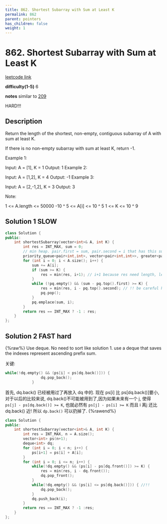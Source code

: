 ```yaml
---
title: 862. Shortest Subarray with Sum at Least K
permalink: 862
parent: pointers
has_children: false
weight: 1
---
```

# 862. Shortest Subarray with Sum at Least K

[leetcode link](https://leetcode.com/problems/shortest-subarray-with-sum-at-least-k/)

**difficulty(1-5)** 
6

**notes**
similar to [209](209)

HARD!!!

## Description

Return the length of the shortest, non-empty, contiguous subarray of A with sum at least K.

If there is no non-empty subarray with sum at least K, return -1.

Example 1:

Input: A = [1], K = 1
Output: 1
Example 2:

Input: A = [1,2], K = 4
Output: -1
Example 3:

Input: A = [2,-1,2], K = 3
Output: 3

Note:

1 <= A.length <= 50000
-10 ^ 5 <= A[i] <= 10 ^ 5
1 <= K <= 10 ^ 9

## Solution 1 SLOW

```c++
class Solution {
public:
    int shortestSubarray(vector<int>& A, int K) {
        int res = INT_MAX, sum = 0;
        // min heap. pair.first = sum, pair.second = i that has this sum from 0~i
        priority_queue<pair<int,int>, vector<pair<int,int>>, greater<pair<int,int>>> pq;
        for (int i = 0; i < A.size(); i++) {
            sum += A[i];
            if (sum >= K) {
                res = min(res, i+1); // i+1 because res need length, length here is from index 0 to index i -> i+1
            }
            while (!pq.empty() && (sum - pq.top().first) >= K) {
                res = min(res, i - pq.top().second); // !! be careful here to calculate len!!!
                pq.pop();
            }
            pq.emplace(sum, i);
        }
        return res == INT_MAX ? -1 : res;
    }
};
```

## Solution 2 FAST hard
{%raw%}
Use deque. No need to sort like solution 1.
use a deque that saves the indexes represent ascending prefix sum.

关键:

```c++
while(!dq.empty() && (ps[i] < ps[dq.back()])) {
                dq.pop_back();
            }
```

首先, dq.back() 已经被用过了再放入 dq 中的. 现在 ps[i] 比 ps[dq.back()]要小, 对于以后的比较来说,
dq.back()不可能被用到了,因为如果未来有一个 j, 使得 `ps[j] - ps[dq.back()] >= K`, 也就必然有
`ps[j] - ps[i] >= K` 而且 i 离j 还比 dq.back() 近! 所以 `dp.back()` 可以扔掉了.
{%rawend%}

```c++
class Solution {
public:
    int shortestSubarray(vector<int>& A, int K) {
        int res = INT_MAX, n = A.size();
        vector<int> ps(n+1);
        deque<int> dq;
        for (int i = 0; i < n; i++) {
            ps[i+1] = ps[i] + A[i];
        }
        for (int i = 0; i <= n; i++) {
            while(!dq.empty() && (ps[i] - ps[dq.front()]) >= K) {
                res = min(res, i - dq.front());
                dq.pop_front();
            }
            while(!dq.empty() && (ps[i] <= ps[dq.back()])) { //!!
                dq.pop_back();
            }
            dq.push_back(i);
        }
        return res == INT_MAX ? -1 :res;
    }
};
```


